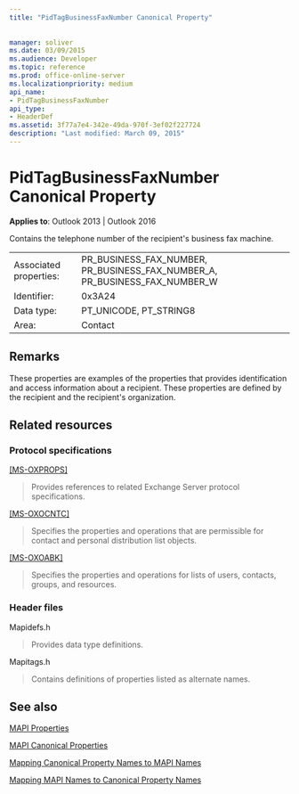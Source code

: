 ```yaml
---
title: "PidTagBusinessFaxNumber Canonical Property"
 
 
manager: soliver
ms.date: 03/09/2015
ms.audience: Developer
ms.topic: reference
ms.prod: office-online-server
ms.localizationpriority: medium
api_name:
- PidTagBusinessFaxNumber
api_type:
- HeaderDef
ms.assetid: 3f77a7e4-342e-49da-970f-3ef02f227724
description: "Last modified: March 09, 2015"
---
```


# PidTagBusinessFaxNumber Canonical Property

  
  
**Applies to**: Outlook 2013 | Outlook 2016 
  
Contains the telephone number of the recipient's business fax machine. 
  
|||
|:-----|:-----|
|Associated properties:  <br/> |PR_BUSINESS_FAX_NUMBER, PR_BUSINESS_FAX_NUMBER_A, PR_BUSINESS_FAX_NUMBER_W  <br/> |
|Identifier:  <br/> |0x3A24  <br/> |
|Data type:  <br/> |PT_UNICODE, PT_STRING8  <br/> |
|Area:  <br/> |Contact  <br/> |
   
## Remarks

These properties are examples of the properties that provides identification and access information about a recipient. These properties are defined by the recipient and the recipient's organization. 
  
## Related resources

### Protocol specifications

[[MS-OXPROPS]](https://msdn.microsoft.com/library/f6ab1613-aefe-447d-a49c-18217230b148%28Office.15%29.aspx)
  
> Provides references to related Exchange Server protocol specifications.
    
[[MS-OXOCNTC]](https://msdn.microsoft.com/library/9b636532-9150-4836-9635-9c9b756c9ccf%28Office.15%29.aspx)
  
> Specifies the properties and operations that are permissible for contact and personal distribution list objects.
    
[[MS-OXOABK]](https://msdn.microsoft.com/library/f4cf9b4c-9232-4506-9e71-2270de217614%28Office.15%29.aspx)
  
> Specifies the properties and operations for lists of users, contacts, groups, and resources.
    
### Header files

Mapidefs.h
  
> Provides data type definitions.
    
Mapitags.h
  
> Contains definitions of properties listed as alternate names.
    
## See also



[MAPI Properties](mapi-properties.md)
  
[MAPI Canonical Properties](mapi-canonical-properties.md)
  
[Mapping Canonical Property Names to MAPI Names](mapping-canonical-property-names-to-mapi-names.md)
  
[Mapping MAPI Names to Canonical Property Names](mapping-mapi-names-to-canonical-property-names.md)

